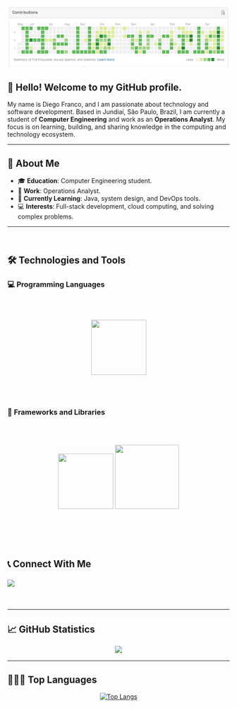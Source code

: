 <div align="center">
  <img src="helloworld.png">
</div>

## 👋 Hello! Welcome to my GitHub profile.

My name is Diego Franco, and I am passionate about technology and software development. Based in Jundiaí, São Paulo, Brazil, I am currently a student of **Computer Engineering** and work as an **Operations Analyst**. My focus is on learning, building, and sharing knowledge in the computing and technology ecosystem.

---

## 🔭 About Me

- 🎓 **Education**: Computer Engineering student.
- 💼 **Work**: Operations Analyst.
- 🌱 **Currently Learning**: Java, system design, and DevOps tools.
- 💻 **Interests**: Full-stack development, cloud computing, and solving complex problems.

---

<br/>

## 🛠️ Technologies and Tools

### 💻 **Programming Languages**

<br></br>

<div align="center">
<img src="https://cdn.jsdelivr.net/gh/devicons/devicon/icons/python/python-original.svg" width="125" height="125"/> 
</div>

<br></br>

### 🚀 **Frameworks and Libraries**

<br></br>

<div align="center">
<img src="https://cdn.jsdelivr.net/gh/devicons/devicon/icons/flask/flask-original.svg" width="125" height="125"/> 
<img src="https://cdn.jsdelivr.net/gh/devicons/devicon@latest/icons/django/django-plain-wordmark.svg" width="145" height="145"/>
</div>

<br></br>
---

## 📞 Connect With Me

<h3 align="left">
  <p align="left">
  <a href="https://www.linkedin.com/in/diego-gustavo-franco/" target="_blank"><img src="https://img.shields.io/badge/-LinkedIn-%230077B5?style=for-the-badge&logo=linkedin&logoColor=white" target="_blank"></a> 
  </p>
</h3>
<br/>

---

## 📈 GitHub Statistics

<div align="center">
  <a href="https://github.com/dgusfr">
    <img height="250em" src="https://github-readme-stats.vercel.app/api?username=dgusfr&show_icons=true&theme=dracula&include_all_commits=true&count_private=true"/>
  </a>
</div>

---

## 🧑🏼‍💻 Top Languages

<p align="center">
  <a href="https://github.com/DGusFr/github-readme-stats">
    <img height="250em" src="https://github-readme-stats.vercel.app/api/top-langs/?username=dgusfr&layout=compact&theme=dracula" alt="Top Langs">
  </a>
</p>

